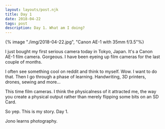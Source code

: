 ```yaml
---
layout: layouts/post.njk
title: Day 1
date: 2018-04-22
tags: post
description: Day 1. What am I doing?
---
```


{% image "./img/2018-04-22.jpg", "Canon AE-1 with 35mm f/3.5"%}

I just bought my first serious camera today in Tokyo, Japan. It's a Canon AE-1 film camera. Gorgeous. I have been eyeing up film cameras for the last couple of months.

I often see something cool on reddit and think to myself. Wow. I want to do that. Then I go through a phase of learning. Handwriting, 3D printers, drones, sewing and more...

This time film cameras. I think the physicalness of it attracted me, the way you create a physical output rather than merely flipping some bits on an SD Card.

So yep. This is my story. Day 1.

Jono learns photography.